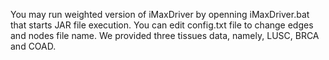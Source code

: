 You may run weighted version of iMaxDriver by openning iMaxDriver.bat that starts JAR file execution.
You can edit config.txt file to change edges and nodes file name. We provided three tissues data, namely, LUSC, BRCA and COAD.
